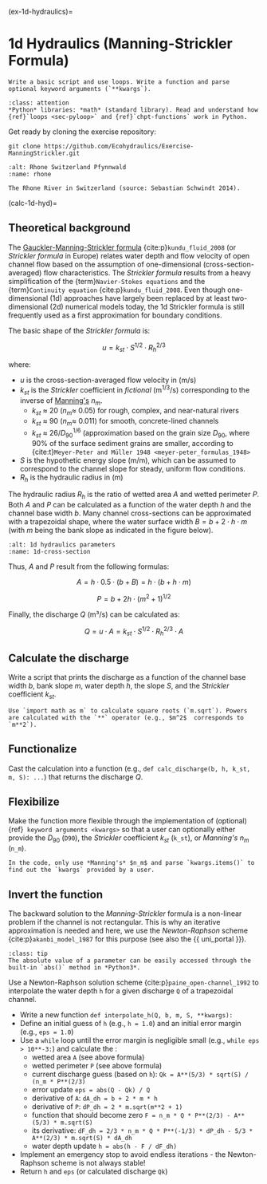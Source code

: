 (ex-1d-hydraulics)=
# 1d Hydraulics (Manning-Strickler Formula)

```{admonition} Goals
Write a basic script and use loops. Write a function and parse optional keyword arguments (`**kwargs`).
```

```{admonition} Requirements
:class: attention
*Python* libraries: *math* (standard library). Read and understand how {ref}`loops <sec-pyloop>` and {ref}`chpt-functions` work in Python.
```

Get ready by cloning the exercise repository:

```
git clone https://github.com/Ecohydraulics/Exercise-ManningStrickler.git
```

```{figure} https://github.com/Ecohydraulics/media/raw/master/jpg/hydraulics-1d.jpg
:alt: Rhone Switzerland Pfynnwald
:name: rhone

The Rhone River in Switzerland (source: Sebastian Schwindt 2014).
```

(calc-1d-hyd)=
## Theoretical background
The [Gauckler-Manning-Strickler formula](https://en.wikipedia.org/wiki/Manning_formula) {cite:p}`kundu_fluid_2008` (or *Strickler formula* in Europe) relates water depth and flow velocity of open channel flow based on the assumption of one-dimensional (cross-section-averaged) flow characteristics. The *Strickler formula* results from a heavy simplification of the {term}`Navier-Stokes equations` and the {term}`Continuity equation` {cite:p}`kundu_fluid_2008`. Even though one-dimensional (1d) approaches have largely been replaced by at least two-dimensional (2d) numerical models today, the 1d Strickler formula is still frequently used as a first approximation for boundary conditions.

The basic shape of the *Strickler formula* is:

$$
u = k_{st}\cdot S^{1/2} \cdot R_{h}^{2/3}
$$

where:

* $u$ is the cross-section-averaged flow velocity in (m/s)
* $k_{st}$ is the *Strickler* coefficient in *fictional* (m$^{1/3}$/s) corresponding to the inverse of [Manning's](http://www.fsl.orst.edu/geowater/FX3/help/8_Hydraulic_Reference/Mannings_n_Tables.htm) $n_m$.
	- $k_{st}$ $\approx$ 20 ($n_m \approx$ 0.05) for rough, complex, and near-natural rivers
	- $k_{st}$ $\approx$ 90 ($n_m \approx$ 0.011) for smooth, concrete-lined channels
	- $k_{st}$ $\approx$ 26/$D_{90}^{1/6}$ (approximation based on the grain size $D_{90}$, where 90% of the surface sediment grains are smaller, according to {cite:t}`Meyer-Peter and Müller 1948 <meyer-peter_formulas_1948>`
* $S$ is the hypothetic energy slope (m/m), which can be assumed to correspond to the channel slope for steady, uniform flow conditions.
* $R_{h}$ is the hydraulic radius in (m)


The hydraulic radius $R_{h}$ is the ratio of wetted area $A$ and wetted perimeter $P$. Both $A$ and $P$ can be calculated as a function of the water depth $h$ and the channel base width $b$. Many channel cross-sections can be approximated with a trapezoidal shape, where the water surface width $B=b+2\cdot h\cdot m$ (with $m$ being the bank slope as indicated in the figure below).

```{figure} https://github.com/Ecohydraulics/media/raw/master/png/flow-cs.png
:alt: 1d hydraulics parameters
:name: 1d-cross-section
```

Thus, $A$ and $P$ result from the following formulas:

$$
A = h \cdot 0.5\cdot (b + B) = h \cdot (b + h\cdot m)
$$

$$
P = b + 2h\cdot (m^2 + 1)^{1/2}
$$

Finally, the discharge $Q$ (m³/s) can be calculated as:

$$
Q = u \cdot A = k_{st} \cdot S^{1/2}\cdot R_{h}^{2/3} \cdot A
$$


## Calculate the discharge

Write a script that prints the discharge as a function of the channel base width $b$, bank slope $m$, water depth $h$, the slope $S$, and the *Strickler* coefficient $k_{st}$.

```{tip}
Use `import math as m` to calculate square roots (`m.sqrt`). Powers are calculated with the `**` operator (e.g., $m^2$  corresponds to `m**2`).
```

## Functionalize
Cast the calculation into a function (e.g., `def calc_discharge(b, h, k_st, m, S): ...`) that returns the discharge $Q$.

## Flexibilize
Make the function more flexible through the implementation of (optional) {ref}` keyword arguments <kwargs>` so that a user can optionally either provide the $D_{90}$ (`D90`), the *Strickler* coefficient $k_{st}$ (`k_st`), or *Manning's* $n_m$ (`n_m`).

```{tip}
In the code, only use *Manning's* $n_m$ and parse `kwargs.items()` to find out the `kwargs` provided by a user.
```

## Invert the function

The backward solution to the *Manning-Strickler* formula is a non-linear problem if the channel is not rectangular. This is why an iterative approximation is needed and here, we use the *Newton-Raphson* scheme {cite:p}`akanbi_model_1987` for this purpose (see also the {{ uni_portal }}).


```{admonition} Absolute Values
:class: tip
The absolute value of a parameter can be easily accessed through the built-in `abs()` method in *Python3*.
```

Use a Newton-Raphson solution scheme {cite:p}`paine_open-channel_1992` to interpolate the water depth `h` for a given discharge `Q` of a trapezoidal channel.

* Write a new function `def interpolate_h(Q, b, m, S, **kwargs):`
* Define an initial guess of `h` (e.g., `h = 1.0`) and an initial error margin (e.g., `eps = 1.0`)
* Use a `while` loop until the error margin is negligible small (e.g., `while eps > 10**-3:`) and calculate the :
	- wetted area `A` (see above formula)
	- wetted perimeter `P` (see above formula)
	- current discharge guess (based on `h`): `Qk = A**(5/3) * sqrt(S) / (n_m * P**(2/3)`
	- error update `eps = abs(Q - Qk) / Q`
	- derivative of `A`: `dA_dh = b + 2 * m * h`
	- derivative of `P`: `dP_dh = 2 * m.sqrt(m**2 + 1)`
	- function that should become zero `F = n_m * Q * P**(2/3) - A**(5/3) * m.sqrt(S)`
	- its derivative: `dF_dh = 2/3 * n_m * Q * P**(-1/3) * dP_dh - 5/3 * A**(2/3) * m.sqrt(S) * dA_dh`
	- water depth update `h = abs(h - F / dF_dh)`
* Implement an emergency stop to avoid endless iterations - the Newton-Raphson scheme is not always stable!
* Return `h` and `eps` (or calculated discharge `Qk`)
